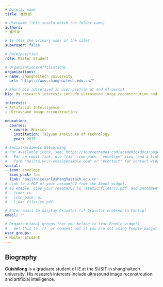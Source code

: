 ```yaml
---
# Display name
title: 崔世龙

# Username (this should match the folder name)
authors:
- 崔世龙

# Is this the primary user of the site?
superuser: false

# Role/position
role: Master Student

# Organizations/Affiliations
organizations:
- name: shanghaitech university
  url: "https://www.shanghaitech.edu.cn/"

# Short bio (displayed in user profile at end of posts)
bio: My research interests include ultrasound image reconstrcution and artificial intelligence.

interests:
- Artificial Intelligence
- Ultrasound image reconstruction

education:
  courses:
  - course: Phisics
    institution: Taiyuan Institute of Technology
    year: 2017

# Social/Academic Networking
# For available icons, see: https://sourcethemes.com/academic/docs/page-builder/#icons
#   For an email link, use "fas" icon pack, "envelope" icon, and a link in the
#   form "mailto:your-email@example.com" or "#contact" for contact widget.
social:
- icon: envelope
  icon_pack: fas
  link: 'mailto:cuishl@shanghaitech.edu.cn'
# Link to a PDF of your resume/CV from the About widget.
# To enable, copy your resume/CV to `static/files/cv.pdf` and uncomment the lines below.
# - icon: cv
#   icon_pack: ai
#   link: files/cv.pdf

# Enter email to display Gravatar (if Gravatar enabled in Config)
email: ""

# Organizational groups that you belong to (for People widget)
#   Set this to `[]` or comment out if you are not using People widget.
user_groups:
- Master Student
---
```

## Biography

**Cuishilong** is a graduate student of IE at the SUSIT in shanghaitech university. His research interests include ultrasound image reconstrcution and artificial intelligence.

